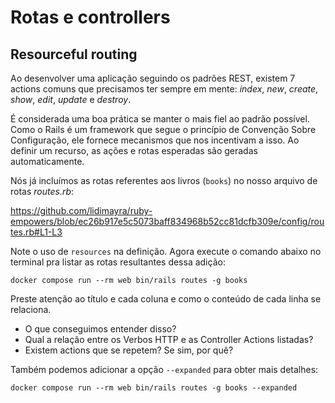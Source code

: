 # Rotas e controllers

## Resourceful routing

Ao desenvolver uma aplicação seguindo os padrões REST, existem 7 actions comuns que precisamos ter
sempre em mente: _index_, _new_, _create_, _show_, _edit_, _update_ e _destroy_.

É considerada uma boa prática se manter o mais fiel ao padrão possível. Como o Rails é um framework
que segue o princípio de Convenção Sobre Configuração, ele fornece mecanismos que nos incentivam a
isso. Ao definir um recurso, as ações e rotas esperadas são geradas automaticamente.

Nós já incluímos as rotas referentes aos livros (`books`) no nosso arquivo de rotas _routes.rb_:

https://github.com/lidimayra/ruby-empowers/blob/ec26b917e5c5073baff834968b52cc81dcfb309e/config/routes.rb#L1-L3

Note o uso de `resources` na definição. Agora execute o comando abaixo no terminal pra listar as
rotas resultantes dessa adição:

```
docker compose run --rm web bin/rails routes -g books
```

Preste atenção ao título e cada coluna e como o conteúdo de cada linha se relaciona.
- O que conseguimos entender disso?
- Qual a relação entre os Verbos HTTP e as Controller Actions listadas?
- Existem actions que se repetem? Se sim, por quê?

Também podemos adicionar a opção `--expanded` para obter mais detalhes:
```
docker compose run --rm web bin/rails routes -g books --expanded
```
